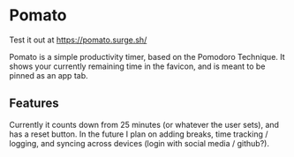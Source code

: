 # Pomato

Test it out at https://pomato.surge.sh/

Pomato is a simple productivity timer, based on the Pomodoro Technique. It
shows your currently remaining time in the favicon, and is meant to be pinned as
an app tab.

## Features
Currently it counts down from 25 minutes (or whatever the user sets), and has a
reset button. In the future I plan on adding breaks, time tracking / logging,
and syncing across devices (login with social media / github?).
